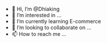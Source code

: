 - 👋 Hi, I’m @Dhiaking
- 👀 I’m interested in ...
- 🌱 I’m currently learning E-commerce 
- 💞️ I’m looking to collaborate on ...
- 📫 How to reach me ...

<!---
Dhiaking/Dhiaking is a ✨ special ✨ repository because its `README.md` (this file) appears on your GitHub profile.
You can click the Preview link to take a look at your changes.
--->
